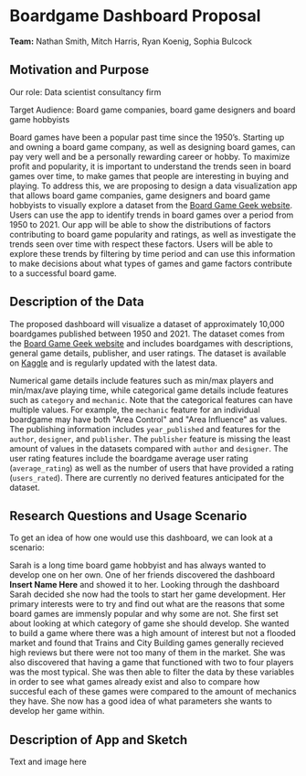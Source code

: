 # Boardgame Dashboard Proposal
**Team:** Nathan Smith, Mitch Harris, Ryan Koenig, Sophia Bulcock 

## Motivation and Purpose
Our role: Data scientist consultancy firm

Target Audience: Board game companies, board game designers and board game hobbyists

Board games have been a popular past time since the 1950’s. Starting up and owning a board game company, as well as designing board games, can pay very well and be a personally rewarding career or hobby. To maximize profit and popularity, it is important to understand the trends seen in board games over time, to make games that people are interesting in buying and playing. To address this, we are proposing to design a data visualization app that allows board game companies, game designers and board game hobbyists to visually explore a dataset from the [Board Game Geek website](https://boardgamegeek.com/). Users can use the app to identify trends in board games over a period from 1950 to 2021. Our app will be able to show the distributions of factors contributing to board game popularity and ratings, as well as investigate the trends seen over time with respect these factors. Users will be able to explore these trends by filtering by time period and can use this information to make decisions about what types of games and game factors contribute to a successful board game. 

## Description of the Data
The proposed dashboard will visualize a dataset of approximately 10,000 boardgames published between 1950 and 2021. The dataset comes from the [Board Game Geek website](https://boardgamegeek.com/) and includes boardgames with descriptions, general game details, publisher, and user ratings. The dataset is available on [Kaggle](https://www.kaggle.com/mshepherd/board-games) and is regularly updated with the latest data.

Numerical game details include features such as min/max players and min/max/ave playing time, while categorical game details include features such as `category` and  `mechanic`. Note that the categorical features can have multiple values. For example, the `mechanic` feature for an individual boardgame may have both "Area Control" and "Area Influence" as values. The publishing information includes `year_published` and features for the `author`, `designer`, and `publisher`. The `publisher` feature is missing the least amount of values in the datasets compared with `author` and `designer`. The user rating features include the boardgame average user rating (`average_rating`) as well as the number of users that have provided a rating (`users_rated`).  There are currently no derived features anticipated for the dataset.

## Research Questions and Usage Scenario
To get an idea of how one would use this dashboard, we can look at a scenario:

Sarah is a long time board game hobbyist and has always wanted to develop one on her own. One of her friends discovered the dashboard **Insert Name Here** and showed it to her. Looking through the dashboard Sarah decided she now had the tools to start her game development. Her primary interests were to try and find out what are the reasons that some board games are immensly popular and why some are not. She first set about looking at which category of game she should develop. She wanted to build a game where there was a high amount of interest but not a flooded market and found that Trains and City Building games generally recieved high reviews but there were not too many of them in the market. She was also discovered that having a game that functioned with two to four players was the most typical. She was then able to filter the data by these variables in order to see what games already exist and also to compare how succesful each of these games were compared to the amount of mechanics they have.  She now has a good idea of what parameters she wants to develop her game within.

## Description of App and Sketch
Text and image here
